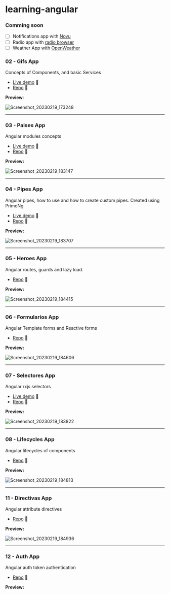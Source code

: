 # learning-angular
### Comming soon

- [ ]  Notifications app with [Novu](https://novu.co/)
- [ ]  Radio app with [radio browser](https://www.radio-browser.info/)
- [ ]  Weather App with [OpenWeather](https://openweathermap.org/)

### 02 - Gifs App

Concepts of Components, and basic Services

- [Live demo](https://simple-angular-gifs-app.netlify.app/) 🚀
- [Repo](https://github.com/hrypasato/learning-angular/tree/main/02-gifsApp) 📝

**Preview**:

![Screenshot_20230219_173248](https://user-images.githubusercontent.com/65327896/219981993-11180a02-1696-49bf-9ae9-9a578fd73444.png)

---

### 03 - Paises App

Angular modules concepts

- [Live demo](https://angular-simple-paises-app.netlify.app/) 🚀
- [Repo](https://github.com/hrypasato/learning-angular/tree/main/03-paisesApp) 📝

**Preview:**

![Screenshot_20230219_183147](https://user-images.githubusercontent.com/65327896/219982263-f211f4da-563e-492e-8be2-70aa793b0484.png)

---

### 04 - Pipes App

Angular pipes, how to use and how to create custom pipes. Created using PrimeNg

- [Live demo](https://angular-simple-pipes-app.netlify.app/) 🚀
- [Repo](https://github.com/hrypasato/learning-angular/tree/main/04-pipesApp) 📝

**Preview:**

![Screenshot_20230219_183707](https://user-images.githubusercontent.com/65327896/219982321-5e7e06ae-9401-4a05-a93f-22e94cc495b8.png)

---

### 05 - Heroes App

Angular routes, guards and lazy load.

- [Repo](https://github.com/hrypasato/learning-angular/tree/main/05-heroesApp) 📝

**Preview:**

![Screenshot_20230219_184415](https://user-images.githubusercontent.com/65327896/219982654-16a74a86-2301-4dfa-b143-f8fee45fe444.png)

---

### 06 - Formularios App

Angular Template forms and Reactive forms 

- [Repo](https://github.com/hrypasato/learning-angular/tree/main/06-formulariosApp) 📝

**Preview:**

![Screenshot_20230219_184606](https://user-images.githubusercontent.com/65327896/219982746-468c1500-382e-4650-aee1-a9bdf95894b4.png)


---

### 07 - Selectores App

Angular rxjs selectors

- [Live demo](https://angular-simple-selector-app.netlify.app) 🚀
- [Repo](https://github.com/hrypasato/learning-angular/tree/main/07-selectores) 📝

**Preview:**

![Screenshot_20230219_183822](https://user-images.githubusercontent.com/65327896/219982401-d8b8665d-d80b-441c-9ffd-57e2611e3c8f.png)


---

### 08 - Lifecycles App

Angular lifecycles of components

- [Repo](https://github.com/hrypasato/learning-angular/tree/main/08-lifecycles) 📝

**Preview:**

![Screenshot_20230219_184813](https://user-images.githubusercontent.com/65327896/219982854-de323231-0f73-4d09-8f12-1aeef52cc89f.png)

---

### 11 - Directivas App

Angular attribute directives

- [Repo](https://github.com/hrypasato/learning-angular/tree/main/11-directivasApp/src/app) 📝

**Preview:**

![Screenshot_20230219_184936](https://user-images.githubusercontent.com/65327896/219982925-2f565741-410f-4a6f-9dbf-d67f9e74818a.png)


---

### 12 - Auth App

Angular auth token authentication 

- [Repo](https://github.com/hrypasato/learning-angular/tree/main/12-authApp) 📝

**Preview:**

